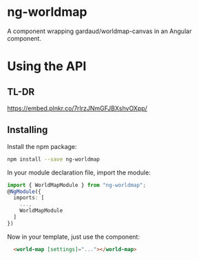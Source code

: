 # ng-worldmap
A component wrapping gardaud/worldmap-canvas in an Angular component.

# Using the API
## TL-DR
https://embed.plnkr.co/7rIrzJNmGFJBXshvOXpp/
## Installing
Install the npm package:
```bash
npm install --save ng-worldmap
```
In your module declaration file, import the module:
```typescript
import { WorldMapModule } from "ng-worldmap";
@NgModule({
  imports: [
    ...,
    WorldMapModule
  ]
})
```
Now in your template, just use the component:
```html
  <world-map [settings]="..."></world-map>
```